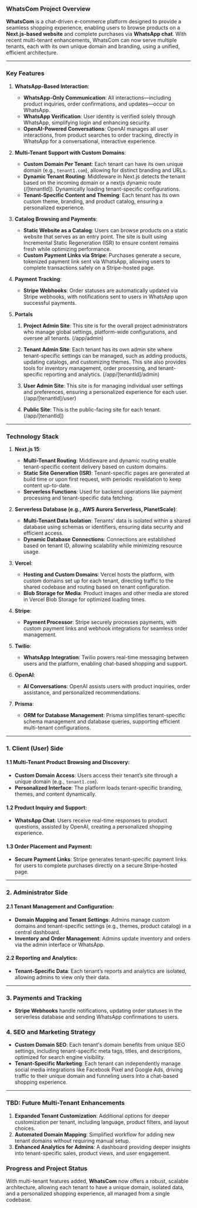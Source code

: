 ### **WhatsCom Project Overview**

**WhatsCom** is a chat-driven e-commerce platform designed to provide a seamless shopping experience, enabling users to browse products on a **Next.js-based website** and complete purchases via **WhatsApp chat**. With recent multi-tenant enhancements, WhatsCom can now serve multiple tenants, each with its own unique domain and branding, using a unified, efficient architecture.

---

### **Key Features**

1. **WhatsApp-Based Interaction**:
   - **WhatsApp-Only Communication**: All interactions—including product inquiries, order confirmations, and updates—occur on WhatsApp.
   - **WhatsApp Verification**: User identity is verified solely through WhatsApp, simplifying login and enhancing security.
   - **OpenAI-Powered Conversations**: OpenAI manages all user interactions, from product searches to order tracking, directly in WhatsApp for a conversational, interactive experience.

1. **Multi-Tenant Support with Custom Domains**:
   - **Custom Domain Per Tenant**: Each tenant can have its own unique domain (e.g., `tenant1.com`), allowing for distinct branding and URLs.
   - **Dynamic Tenant Routing**: Middleware in Next.js detects the tenant based on the incoming domain or a nextjs dynamic route  (/[tenantId]). Dynamically loading tenant-specific configurations.
   - **Tenant-Specific Content and Theming**: Each tenant has its own custom theme, branding, and product catalog, ensuring a personalized experience.

1. **Catalog Browsing and Payments**:
   - **Static Website as a Catalog**: Users can browse products on a static website that serves as an entry point. The site is built using Incremental Static Regeneration (ISR) to ensure content remains fresh while optimizing performance.
   - **Custom Payment Links via Stripe**: Purchases generate a secure, tokenized payment link sent via WhatsApp, allowing users to complete transactions safely on a Stripe-hosted page.

1. **Payment Tracking**:
   - **Stripe Webhooks**: Order statuses are automatically updated via Stripe webhooks, with notifications sent to users in WhatsApp upon successful payments.

1. **Portals**
   1. **Project Admin Site**: This site is for the overall project administrators who manage global settings, platform-wide configurations, and oversee all tenants. (/app/admin)

   1. **Tenant Admin Site**: Each tenant has its own admin site where tenant-specific settings can be managed, such as adding products, updating catalogs, and customizing themes. This site also provides tools for inventory management, order processing, and tenant-specific reporting and analytics. (/app/[tenantId]/admin)

   1. **User Admin Site**: This site is for managing individual user settings and preferences, ensuring a personalized experience for each user. (/app/[tenantId]/user)

   1. **Public Site**: This is the public-facing site for each tenant. (/app/[tenantId])
---

### **Technology Stack**

1. **Next.js 15**:
   - **Multi-Tenant Routing**: Middleware and dynamic routing enable tenant-specific content delivery based on custom domains.
   - **Static Site Generation (ISR)**: Tenant-specific pages are generated at build time or upon first request, with periodic revalidation to keep content up-to-date.
   - **Serverless Functions**: Used for backend operations like payment processing and tenant-specific data fetching.

1. **Serverless Database (e.g., AWS Aurora Serverless, PlanetScale)**:
   - **Multi-Tenant Data Isolation**: Tenants’ data is isolated within a shared database using schemas or identifiers, ensuring data security and efficient access.
   - **Dynamic Database Connections**: Connections are established based on tenant ID, allowing scalability while minimizing resource usage.

1. **Vercel**:
   - **Hosting and Custom Domains**: Vercel hosts the platform, with custom domains set up for each tenant, directing traffic to the shared codebase and routing based on tenant configuration.
   - **Blob Storage for Media**: Product images and other media are stored in Vercel Blob Storage for optimized loading times.

1. **Stripe**:
   - **Payment Processor**: Stripe securely processes payments, with custom payment links and webhook integrations for seamless order management.

1. **Twilio**:
   - **WhatsApp Integration**: Twilio powers real-time messaging between users and the platform, enabling chat-based shopping and support.

1. **OpenAI**:
   - **AI Conversations**: OpenAI assists users with product inquiries, order assistance, and personalized recommendations.

1. **Prisma**:
   - **ORM for Database Management**: Prisma simplifies tenant-specific schema management and database queries, supporting efficient multi-tenant configurations.

---

### **1. Client (User) Side**

#### **1.1 Multi-Tenant Product Browsing and Discovery**:
   - **Custom Domain Access**: Users access their tenant’s site through a unique domain (e.g., `tenant1.com`).
   - **Personalized Interface**: The platform loads tenant-specific branding, themes, and content dynamically.

#### **1.2 Product Inquiry and Support**:
   - **WhatsApp Chat**: Users receive real-time responses to product questions, assisted by OpenAI, creating a personalized shopping experience.

#### **1.3 Order Placement and Payment**:
   - **Secure Payment Links**: Stripe generates tenant-specific payment links for users to complete purchases directly on a secure Stripe-hosted page.

---

### **2. Administrator Side**

#### **2.1 Tenant Management and Configuration**:
   - **Domain Mapping and Tenant Settings**: Admins manage custom domains and tenant-specific settings (e.g., themes, product catalog) in a central dashboard.
   - **Inventory and Order Management**: Admins update inventory and orders via the admin interface or WhatsApp.

#### **2.2 Reporting and Analytics**:
   - **Tenant-Specific Data**: Each tenant’s reports and analytics are isolated, allowing admins to view only their data.

---

### **3. Payments and Tracking**

- **Stripe Webhooks** handle notifications, updating order statuses in the serverless database and sending WhatsApp confirmations to users.

### **4. SEO and Marketing Strategy**

- **Custom Domain SEO**: Each tenant's domain benefits from unique SEO settings, including tenant-specific meta tags, titles, and descriptions, optimized for search engine visibility.
- **Tenant-Specific Marketing**: Each tenant can independently manage social media integrations like Facebook Pixel and Google Ads, driving traffic to their unique domain and funneling users into a chat-based shopping experience.

---

### **TBD: Future Multi-Tenant Enhancements**

1. **Expanded Tenant Customization**: Additional options for deeper customization per tenant, including language, product filters, and layout choices.
2. **Automated Domain Mapping**: Simplified workflow for adding new tenant domains without requiring manual setup.
3. **Enhanced Analytics for Admins**: A dashboard providing deeper insights into tenant-specific sales, product views, and user engagement.

### **Progress and Project Status**

With multi-tenant features added, **WhatsCom** now offers a robust, scalable architecture, allowing each tenant to have a unique domain, isolated data, and a personalized shopping experience, all managed from a single codebase.